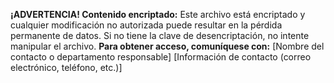**¡ADVERTENCIA! Contenido encriptado:** Este archivo está encriptado y cualquier modificación no autorizada puede resultar en la pérdida permanente de datos. Si no tiene la clave de desencriptación, no intente manipular el archivo. **Para obtener acceso, comuníquese con:** [Nombre del contacto o departamento responsable] [Información de contacto (correo electrónico, teléfono, etc.)] 
